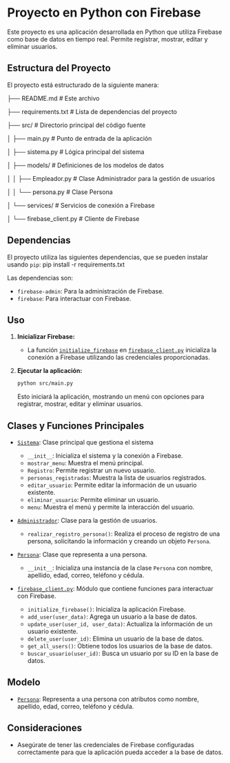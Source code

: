 # Proyecto en Python con Firebase

Este proyecto es una aplicación desarrollada en Python que utiliza Firebase como base de datos en tiempo real. Permite registrar, mostrar, editar y eliminar usuarios.


## Estructura del Proyecto

El proyecto está estructurado de la siguiente manera:


├── README.md # Este archivo

├── requirements.txt # Lista de dependencias del proyecto

├── src/ # Directorio principal del código fuente

│ ├── main.py # Punto de entrada de la aplicación

│ ├── sistema.py # Lógica principal del sistema 

│ ├── models/ # Definiciones de los modelos de datos

│ │ ├── Empleador.py # Clase Administrador para la gestión de usuarios

│ │ └── persona.py # Clase Persona

│ └── services/ # Servicios de conexión a Firebase

│ └── firebase_client.py # Cliente de Firebase


## Dependencias

El proyecto utiliza las siguientes dependencias, que se pueden instalar usando `pip`: pip install -r requirements.txt

Las dependencias son:

-   `firebase-admin`: Para la administración de Firebase.
-   `firebase`: Para interactuar con Firebase.


## Uso

1.  **Inicializar Firebase:**

    *   La función [`initialize_firebase`](src/services/firebase_client.py) en [`firebase_client.py`](src/services/firebase_client.py) inicializa la conexión a Firebase utilizando las credenciales proporcionadas.


2.  **Ejecutar la aplicación:**

    ```bash
    python src/main.py
    ```

    Esto iniciará la aplicación, mostrando un menú con opciones para registrar, mostrar, editar y eliminar usuarios.


## Clases y Funciones Principales

*   [`Sistema`](src/sistema.py): Clase principal que gestiona el sistema 
    *   `__init__`: Inicializa el sistema y la conexión a Firebase.
    *   `mostrar_menu`: Muestra el menú principal.
    *   `Registro`: Permite registrar un nuevo usuario.
    *   `personas_registradas`: Muestra la lista de usuarios registrados.
    *   `editar_usuario`: Permite editar la información de un usuario existente.
    *   `eliminar_usuario`: Permite eliminar un usuario.
    *   `menu`:  Muestra el menú y permite la interacción del usuario.
      
*   [`Administrador`](src/models/Empleador.py): Clase para la gestión de usuarios.
    *   `realizar_registro_persona()`:  Realiza el proceso de registro de una persona, solicitando la información y creando un objeto `Persona`.
      
*   [`Persona`](src/models/persona.py): Clase que representa a una persona.
    *   `__init__`: Inicializa una instancia de la clase `Persona` con nombre, apellido, edad, correo, teléfono y cédula.
      
*   [`firebase_client.py`](src/services/firebase_client.py): Módulo que contiene funciones para interactuar con Firebase.
    *   `initialize_firebase()`: Inicializa la aplicación Firebase.
    *   `add_user(user_data)`: Agrega un usuario a la base de datos.
    *   `update_user(user_id, user_data)`: Actualiza la información de un usuario existente.
    *   `delete_user(user_id)`: Elimina un usuario de la base de datos.
    *   `get_all_users()`: Obtiene todos los usuarios de la base de datos.
    *   `buscar_usuario(user_id)`: Busca un usuario por su ID en la base de datos.

## Modelo

*   [`Persona`](src/models/persona.py): Representa a una persona con atributos como nombre, apellido, edad, correo, teléfono y cédula.

## Consideraciones

*   Asegúrate de tener las credenciales de Firebase configuradas correctamente para que la aplicación pueda acceder a la base de datos.

